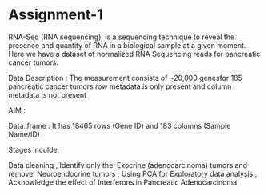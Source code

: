# Assignment-1

RNA-Seq (RNA sequencing), is a sequencing technique to reveal the presence and quantity of
RNA in a biological sample at a given moment. Here we have a dataset of normalized RNA
Sequencing reads for pancreatic cancer tumors.

Data Description : 
The measurement consists of ~20,000 genesfor 185 pancreatic cancer tumors
 row metadata is only present and column metadata is not present 


AIM : 

Data_frame : It has 18465 rows (Gene ID) and 183 columns (Sample Name/ID)

Stages inculde:

Data cleaning ,
Identify only the ​ Exocrine​ (adenocarcinoma) tumors and remove ​ Neuroendocrine​ tumors ,
Using PCA for Exploratory data analysis ,
Acknowledge the effect of Interferons in Pancreatic Adenocarcinoma.

